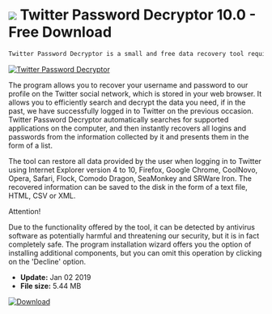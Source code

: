 # ![](https://cdn.softexe.net/static/icon/f/twitter-password-decryptor-9377.png) Twitter Password Decryptor 10.0 - Free Download

```sh
Twitter Password Decryptor is a small and free data recovery tool required to log in to Twitter.
```
[![Twitter Password Decryptor](https://gallery.dpcdn.pl/imgc/Tools/55716/g_-_420x350_1.5_-_x20141128173330_0.png)](https://softexe.net/win/security-privacy/passwords/twitter-password-decryptor:acgg.html)

The program allows you to recover your username and password to our profile on the Twitter social network, which is stored in your web browser. It allows you to efficiently search and decrypt the data you need, if in the past, we have successfully logged in to Twitter on the previous occasion. Twitter Password Decryptor automatically searches for supported applications on the computer, and then instantly recovers all logins and passwords from the information collected by it and presents them in the form of a list.
 
 The tool can restore all data provided by the user when logging in to Twitter using Internet Explorer version 4 to 10, Firefox, Google Chrome, CoolNovo, Opera, Safari, Flock, Comodo Dragon, SeaMonkey and SRWare Iron. The recovered information can be saved to the disk in the form of a text file, HTML, CSV or XML.
 
 Attention!
 
 Due to the functionality offered by the tool, it can be detected by antivirus software as potentially harmful and threatening our security, but it is in fact completely safe.
 The program installation wizard offers you the option of installing additional components, but you can omit this operation by clicking on the 'Decline' option.


- **Update:** Jan 02 2019
- **File size:** 5.44 MB

[![Download](https://cdn.softexe.net/static/img/download.png)](https://softexe.net/win/security-privacy/passwords/twitter-password-decryptor:acgg.html)

